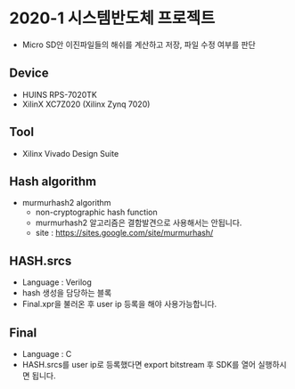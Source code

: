 # 2020-1 시스템반도체 프로젝트
- Micro SD안 이진파일들의 해쉬를 계산하고 저장, 파일 수정 여부를 판단 
## Device
- HUINS RPS-7020TK
- XilinX XC7Z020 (Xilinx Zynq 7020)
## Tool
- Xilinx Vivado Design Suite
## Hash algorithm
- murmurhash2 algorithm
  - non-cryptographic hash function
  - murmurhash2 알고리즘은 결함발견으로 사용해서는 안됩니다.
  - site : https://sites.google.com/site/murmurhash/
## HASH.srcs
- Language : Verilog
- hash 생성을 담당하는 블록
- Final.xpr을 불러온 후 user ip 등록을 해야 사용가능합니다.
## Final
- Language : C
- HASH.srcs를 user ip로 등록했다면 export bitstream 후 SDK를 열어 실행하시면 됩니다.
